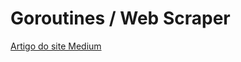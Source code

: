 <h1>Goroutines / Web Scraper</h1>

<a href="https://medium.com/trainingcenter/goroutines-e-go-channels-f019784d6855">Artigo do site Medium</a>
